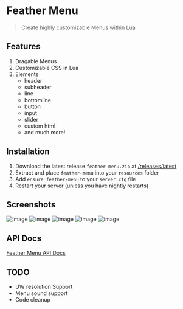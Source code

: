 # Feather Menu
> Create highly customizable Menus within Lua

## Features
1. Dragable Menus
2. Customizable CSS in Lua
2. Elements
   - header
   - subheader
   - line
   - bottomline
   - button
   - input
   - slider
   - custom html
   - and much more!

## Installation

1. Download the latest release `feather-menu.zip` at [/releases/latest](https://github.com/FeatherFramework/feather-menu/releases/latest)
2. Extract and place `feather-menu` into your `resources` folder
3. Add `ensure feather-menu` to your `server.cfg` file
4. Restart your server (unless you have nightly restarts)

## Screenshots

![image](https://github.com/FeatherFramework/feather-menu/assets/10902965/07aa8fd3-a94c-4938-b1c0-1eb5a9a8500d)
![image](https://github.com/FeatherFramework/feather-menu/assets/10902965/0cb5aadf-4423-4332-a528-42d2d25c2a24)
![image](https://github.com/FeatherFramework/feather-menu/assets/10902965/0bf164cb-2fc7-45fb-8b36-25795e4798da)
![image](https://github.com/FeatherFramework/feather-menu/assets/10902965/a6b73f8e-a851-4478-b332-5b20559ac9a5)
![image](https://github.com/FeatherFramework/feather-menu/assets/10902965/2a689fa2-b51d-426a-a754-a8287ed4c755)


## API Docs
[Feather Menu API Docs](https://featherframework.net/api/Menu)

## TODO
- UW resolution Support
- Menu sound support
- Code cleanup
